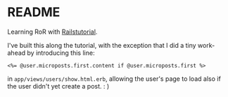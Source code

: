 # README

Learning RoR with [Railstutorial](https://www.railstutorial.org/book/toy_app#fig-mvc_detailed).

I've built this along the tutorial, with the exception that I did a tiny work-ahead by introducing this line:

```erb
<%= @user.microposts.first.content if @user.microposts.first %>
```

in `app/views/users/show.html.erb`, allowing the user's page to load also if the user didn't yet create a post.
: )
